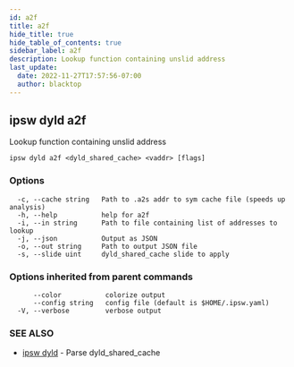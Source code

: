 ```yaml
---
id: a2f
title: a2f
hide_title: true
hide_table_of_contents: true
sidebar_label: a2f
description: Lookup function containing unslid address
last_update:
  date: 2022-11-27T17:57:56-07:00
  author: blacktop
---
```

## ipsw dyld a2f

Lookup function containing unslid address

```
ipsw dyld a2f <dyld_shared_cache> <vaddr> [flags]
```

### Options

```
  -c, --cache string   Path to .a2s addr to sym cache file (speeds up analysis)
  -h, --help           help for a2f
  -i, --in string      Path to file containing list of addresses to lookup
  -j, --json           Output as JSON
  -o, --out string     Path to output JSON file
  -s, --slide uint     dyld_shared_cache slide to apply
```

### Options inherited from parent commands

```
      --color           colorize output
      --config string   config file (default is $HOME/.ipsw.yaml)
  -V, --verbose         verbose output
```

### SEE ALSO

* [ipsw dyld](/docs/cli/ipsw/dyld)	 - Parse dyld_shared_cache

